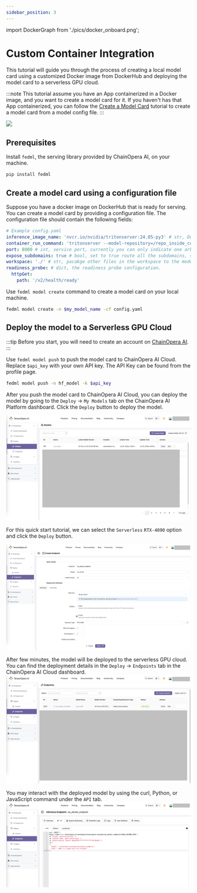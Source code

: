 ```yaml
---
sidebar_position: 3
---
```


import DockerGraph from './pics/docker_onboard.png';

# Custom Container Integration

This tutorial will guide you through the process of creating a local model card using a customized Docker image from DockerHub and deploying the model card to a serverless GPU cloud.

:::note
This tutorial assume you have an App containerized in a Docker image, and you want to create a model card for it. If you haven't has that App containerized, you can follow the [Create a Model Card](create_model.md) tutorial to create a model card from a model config file.
:::

<div style={{textAlign: 'center'}}>
    <img src={DockerGraph} width="700"/>
</div>

## Prerequisites

Install `fedml`, the serving library provided by ChainOpera AI, on your machine.

```bash
pip install fedml
```

## Create a model card using a configuration file

Suppose you have a docker image on DockerHub that is ready for serving. You can create a model card by providing a configuration file.
The configuration file should contain the following fields:

```yaml
# Example config.yaml
inference_image_name: 'nvcr.io/nvidia/tritonserver:24.05-py3' # str, Docker image name
container_run_command: 'tritonserver --model-repository=/repo_inside_container' # str or list, similar to CMD in the dockerfile, or docker run command.
port: 8000 # int, service port, currently you can only indicate one arbitrary port.
expose_subdomains: true # bool, set to true route all the subdomains, set to true. e.g. localhost:2345/{all-subdomain}.
workspace: './' # str, pacakge other files in the workspace to the model card. e.g. README.md
readiness_probe: # dict, the readiness probe configuration.
  httpGet:
    path: '/v2/health/ready'
```

Use `fedml model create` command to create a model card on your local machine.

```bash
fedml model create -n $my_model_name -cf config.yaml
```

## Deploy the model to a Serverless GPU Cloud

:::tip
Before you start, you will need to create an account on [ChainOpera AI](https://ChainOpera.ai/home).
:::

Use `fedml model push` to push the model card to ChainOpera AI Cloud. Replace `$api_key` with your own API key. The API Key can be found from the profile page.

```bash
fedml model push -n hf_model -k $api_key
```

After you push the model card to ChainOpera AI Cloud, you can deploy the model by going to the
`Deploy` -> `My Models` tab on the ChainOpera AI Platform dashboard.
Click the `Deploy` button to deploy the model.

![Docker_ModelCard.png](pics%2FDocker_ModelCard.png)

For this quick start tutorial, we can select the `Serverless` `RTX-4090` option and click the `Deploy` button.

![Docker_Deploying.png](pics%2FDocker_Deploying.png)

After few minutes, the model will be deployed to the serverless GPU cloud. You can find the deployment details in the `Deploy` -> `Endpoints` tab in the ChainOpera AI Cloud dashboard.
![Docker_Endpoints.png](pics%2FDocker_Endpoints.png)

You may interact with the deployed model by using the curl, Python, or JavaScript command under the `API` tab.
![Docker_Deployed.png](pics%2FDocker_Deployed.png)

